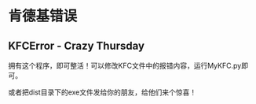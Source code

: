 # 肯德基错误

## KFCError - Crazy Thursday

拥有这个程序，即可整活！可以修改KFC文件中的报错内容，运行MyKFC.py即可。

或者把dist目录下的exe文件发给你的朋友，给他们来个惊喜！